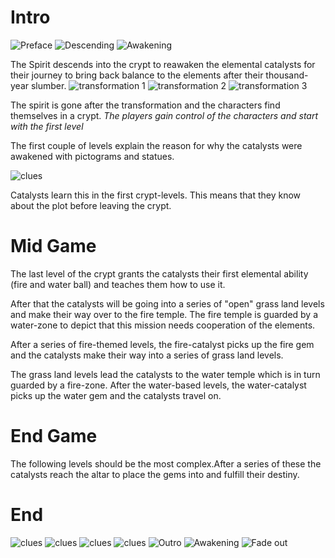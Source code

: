 # Intro

![Preface](preface.png)
![Descending](preface_descending.png)
![Awakening](preface_awaken.png)


The Spirit descends into the crypt to reawaken the elemental catalysts for their journey to bring back balance to the elements after their thousand-year slumber.
![transformation 1](transform_1.png)
![transformation 2](transform_2.png)
![transformation 3](transform_3.png)


The spirit is gone after the transformation and the characters find themselves in a crypt. 
*The players gain control of the characters and start with the first level*

The first couple of levels explain the reason for why the catalysts were awakened with pictograms and statues.

![clues](clues.png)

Catalysts learn this in the first crypt-levels. This means that they know about the plot before leaving the crypt.

# Mid Game

The last level of the crypt grants the catalysts their first elemental ability (fire and water ball) and teaches them how to use it.

After that the catalysts will be going into a series of "open" grass land levels and make their way over to the fire temple.
The fire temple is guarded by a water-zone to depict that this mission needs cooperation of the elements.

After a series of fire-themed levels, the fire-catalyst picks up the fire gem and the catalysts make their way into a series of grass land levels.

The grass land levels lead the catalysts to the water temple which is in turn guarded by a fire-zone.
After the water-based levels, the water-catalyst picks up the water gem and the catalysts travel on.

# End Game

The following levels should be the most complex.After a series of these the catalysts reach the altar to place the gems into and fulfill their destiny.

# End


![clues](end_space_ray.png)
![clues](end_flash.png)
![clues](end_sprite_apears.png)
![clues](end_fall_back_to_crypt.png)
![Outro](outro.png)
![Awakening](preface_awaken.png)
![Fade out](outro_fade_out.png)
